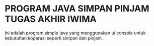 # PROGRAM JAVA SIMPAN PINJAM TUGAS AKHIR IWIMA

Ini adalah program simple java yang menggunakan ui console untuk kebutuhan koperasi seperti simpan dan pinjam.